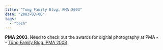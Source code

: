 ```yaml
---
title: "Tong Family Blog: PMA 2003"
date: "2003-03-06"
tags: 
  - "tech"
---
```


**PMA 2003**. Need to check out the awards for digitial photography at PMA -- [Tong Family Blog: PMA 2003](http://www.tongfamily.com/guide_to_photography/000776.html)
